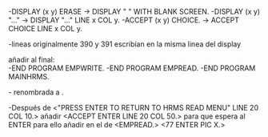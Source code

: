 

-DISPLAY (x y) ERASE -> DISPLAY " " WITH BLANK SCREEN.
-DISPLAY (x y) "..." -> DISPLAY "..." LINE x COL y.
-ACCEPT (x y) CHOICE. -> ACCEPT CHOICE LINE x COL y.

-lineas originalmente 390 y 391 escribían en la misma linea del display

añadir al final:	
-END PROGRAM EMPWRITE.
-END PROGRAM EMPREAD.
-END PROGRAM MAINHRMS.

-<DIVISION EMP> renombrada a <EMPWRITE>.


-Después de <"PRESS ENTER TO RETURN TO HRMS READ MENU" LINE 20 COL 10.>
añadir <ACCEPT ENTER LINE 20 COL 50.> para que espera al ENTER para
ello añadir en el <WORKING-STORAGE SECTION.> de <EMPREAD.> <77 ENTER PIC X.>




